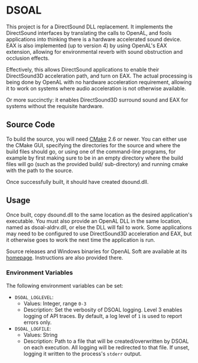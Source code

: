 # DSOAL
 
This project is for a DirectSound DLL replacement. It implements the
DirectSound interfaces by translating the calls to OpenAL, and fools
applications into thinking there is a hardware accelerated sound device. EAX is
also implemented (up to version 4) by using OpenAL's EAX extension, allowing
for environmental reverb with sound obstruction and occlusion effects.

Effectively, this allows DirectSound applications to enable their DirectSound3D
acceleration path, and turn on EAX. The actual processing is being done by
OpenAL with no hardware acceleration requirement, allowing it to work on
systems where audio acceleration is not otherwise available.

Or more succinctly: it enables DirectSound3D surround sound and EAX for systems
without the requisite hardware.


## Source Code

To build the source, you will need [CMake](https://cmake.org/) 2.6 or newer.
You can either use the CMake GUI, specifying the directories for the source and
where the build files should go, or using one of the command-line programs, for
example by first making sure to be in an empty directory where the build files
will go (such as the provided build/ sub-directory) and running cmake with the
path to the source.

Once successfully built, it should have created dsound.dll.


## Usage

Once built, copy dsound.dll to the same location as the desired application's
executable. You must also provide an OpenAL DLL in the same location, named as
dsoal-aldrv.dll, or else the DLL will fail to work. Some applications may need
to be configured to use DirectSound3D acceleration and EAX, but it otherwise
goes to work the next time the application is run.

Source releases and Windows binaries for OpenAL Soft are
available at its [homepage](https://openal-soft.org/).
Instructions are also provided there.

### Environment Variables
The following environment variables can be set:
- `DSOAL_LOGLEVEL`:
  - Values: Integer, range `0-3`
  - Description: Set the verbosity of DSOAL logging. Level 3 enables logging of API traces. By default, a log level of `1` is used to report errors only.
- `DSOAL_LOGFILE`:
  - Values: String
  - Description: Path to a file that will be created/overwritten by DSOAL on each execution. All logging will be redirected to that file. If unset, logging it written to the process's `stderr` output.

